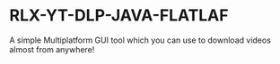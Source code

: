 # RLX-YT-DLP-JAVA-FLATLAF
 A simple Multiplatform GUI tool which you can use to download videos almost from anywhere!

